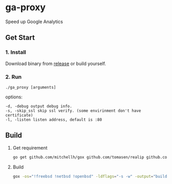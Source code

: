 # ga-proxy

Speed up Google Analytics



## Get Start

### 1. Install 

Download binary from [release](https://github.com/giuem/ga-proxy/releases) or build yourself.

### 2. Run

```
./ga_proxy [arguments]
```

options:

```
-d, -debug output debug info.
-s, -skip_ssl skip ssl verify. (some envirinment don't have certificate)
-l, -listen listen address, default is :80
```




## Build

1. Get requirement

   ```bash
   go get github.com/mitchellh/gox github.com/tomasen/realip github.com/satori/go.uuid 
   ```


2. Build

   ```bash
   gox -os="!freebsd !netbsd !openbsd" -ldflags="-s -w" -output="build/{{.Dir}}_{{.OS}}_{{.Arch}}"
   ```


